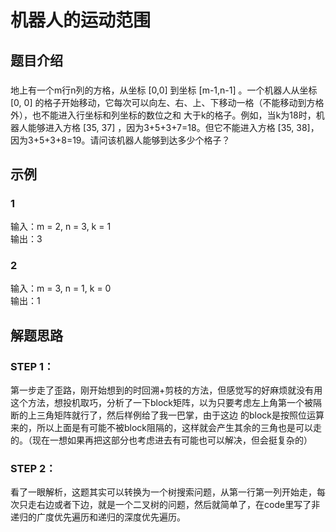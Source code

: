 # 机器人的运动范围
## 题目介绍  
###  
地上有一个m行n列的方格，从坐标 [0,0] 到坐标 [m-1,n-1] 。一个机器人从坐标 [0, 0] 的格子开始移动，它每次可以向左、右、上、下移动一格（不能移动到方格外），也不能进入行坐标和列坐标的数位之和
大于k的格子。例如，当k为18时，机器人能够进入方格 [35, 37] ，因为3+5+3+7=18。但它不能进入方格 [35, 38]，因为3+5+3+8=19。请问该机器人能够到达多少个格子？
## 示例
### 1  
输入：m = 2, n = 3, k = 1  
输出：3  
### 2   
输入：m = 3, n = 1, k = 0  
输出：1   
## 解题思路
### STEP 1：  
第一步走了歪路，刚开始想到的时回溯+剪枝的方法，但感觉写的好麻烦就没有用这个方法，想投机取巧，分析了一下block矩阵，以为只要考虑左上角第一个被隔断的上三角矩阵就行了，然后样例给了我一巴掌，由于这边
的block是按照位运算来的，所以上面是有可能不被block阻隔的，这样就会产生其余的三角也是可以走的。（现在一想如果再把这部分也考虑进去有可能也可以解决，但会挺复杂的）
### STEP 2：  
看了一眼解析，这题其实可以转换为一个树搜索问题，从第一行第一列开始走，每次只走右边或者下边，就是一个二叉树的问题，然后就简单了，在code里写了非递归的广度优先遍历和递归的深度优先遍历。

